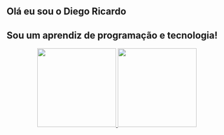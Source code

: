 ## Olá eu sou o Diego Ricardo
## Sou um aprendiz de programação e tecnologia!

<div align="center">
  <a href="https://github.com/Diego-Ricardo">
  <img height="180em" src="https://github-readme-stats.vercel.app/api?username=Diego-Ricardo&show_icons=true&theme=Dracula&include_all_commits=true&count_private=true"/>
  <img height="180em" src="https://github-readme-stats.vercel.app/api/top-langs/?username=Diego-Ricardo&layout=compact&langs_count=7&theme=Dracula"/>
<div/>
